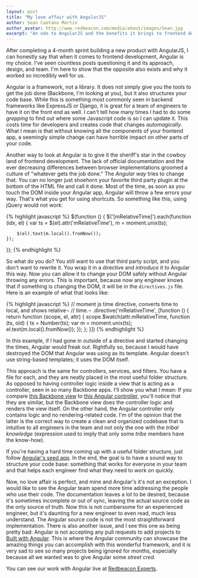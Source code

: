 ```yaml
---
layout: post
title: "My love affair with AngularJS"
author: Sean Caetano Martin
author_avatar: http://www.redbeacon.com/media/about/images/Sean.jpg
excerpt: "An ode to AngularJS and the benefits it brings to frontend development."
---
```


After completing a 4-month sprint building a new product with AngularJS, I can honestly say that when it comes to frontend development, Angular is my choice.  I've seen countless posts questioning it and its approach, design, and team. I'm here to show that the opposite also exists and why it worked so incredibly well for us.

Angular is a framework, not a library. It does not simply give you the tools to get the job done (Backbone, I'm looking at you), but it also structures your code base. While this is something most commonly seen in backend frameworks like ExpressJS or Django, it is great for a team of engineers to have it on the front end as well. I can't tell how many times I had to do some *grepping* to find out where some Javascript code is so I can update it. This costs time for developers and creates code that changes *automagically*. What I mean is that without knowing all the components of your frontend app, a seemingly simple change can have horrible impact on other parts of your code.

Another way to look at Angular is to give it the sheriff's star in the cowboy land of frontend development. The lack of official documentation and the ever decreasing differences between browser implementations groomed a culture of "whatever gets the job done." The *Angular way* tries to change that. You can no longer just shoehorn your favorite third party plugin at the bottom of the HTML file and call it done. Most of the time, as soon as you touch the DOM inside your Angular app, Angular will throw a few errors your way. That's what you get for using shortcuts. So something like this, using jQuery would not work:

{% highlight javascript %}
$(function () {
    $('[mRelativeTime]').each(function (idx, el) {
        var ts = $(el).attr('mRelativeTime'),
            m = moment.unix(ts);

        $(el).text(m.local().fromNow());
    });
});
{% endhighlight %}

So what do you do? You still want to use that third party script, and you don't want to rewrite it. You wrap it in a directive and *introduce* it to Angular this way. Now you can allow it to change your DOM safely without Angular throwing any errors. This is important, because now any engineer knows that if something is changing the DOM, it will be in the `directives.js` file. Here is an example of what that looks like:

{% highlight javascript %}
// moment js time directive, converts time to local, and shows relative¬
// time.¬
.directive('mRelativeTime', [function () {
    return function (scope, el, attr) {
        scope.$watch(attr.mRelativeTime, function (ts, old) {
            ts = Number(ts);
            var m = moment.unix(ts);
            el.text(m.local().fromNow());
        });
    };
}])
{% endhighlight %}

In this example, if I had gone in outside of a directive and started changing the times, Angular would freak out. Rightfully so, because I would have destroyed the DOM that Angular was using as its template. Angular doesn't use string-based templates; it uses the DOM itself.

This approach is the same for controllers, services, and filters. You have a file for each, and they are neatly placed in the most useful folder structure. As opposed to having controller logic inside a view that is acting as a controller, seen in so many Backbone apps. I'll show you what I mean: If you compare [this Backbone view](https://github.com/tastejs/todomvc/blob/gh-pages/architecture-examples/backbone/js/views/todo-view.js) to [this Angular controller](https://github.com/tastejs/todomvc/blob/gh-pages/architecture-examples/angularjs/js/controllers/todoCtrl.js), you'll notice that they are similar, but the Backbone view does the controller logic and renders the view itself. On the other hand, the Angular controller only contains logic and no rendering-related code. I'm of the opinion that the latter is the correct way to create a clean and organized codebase that is intuitive to all engineers in the team and not only the one with the *tribal knowledge* (expression used to imply that only some *tribe* members have the know-how).

If you're having a hard time coming up with a useful folder structure, just follow [Angular's seed app](https://github.com/angular/angular-seed). In the end, the goal is to have a sound way to structure your code base: something that works for everyone in your team and that helps each engineer find what they need to work on quickly.

Now, no love affair is perfect, and mine and Angular's it's not an exception. I would like to see the Angular team spend more time addressing the people who use their code. The documentation leaves a lot to be desired, because it's sometimes incomplete or out of sync, leaving the actual source code as the only source of truth. Now this is not cumbersome for an experienced engineer, but it's daunting for a new engineer to even read, much less understand. The Angular source code is not the most straightforward implementation. There is also another issue, and I see this one as being pretty bad: Angular is not accepting any pull requests to add projects to [Built with Angular](http://builtwith.angularjs.org/). This is where the Angular community can showcase the amazing things you can accomplish with this wonderful framework, and it is very sad to see so many projects being ignored for months, especially because all we wanted was to give Angular some *street cred*.

You can see our work with Angular live at [Redbeacon Experts](//redbeacon.com/experts).
